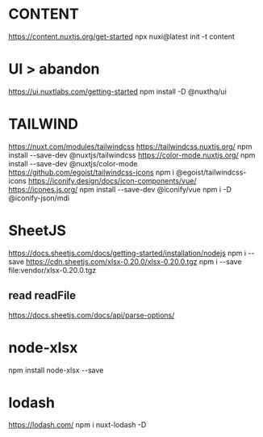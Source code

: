 # CONTENT
https://content.nuxtjs.org/get-started
npx nuxi@latest init <app name> -t content

# UI > abandon
https://ui.nuxtlabs.com/getting-started
npm install -D @nuxthq/ui

# TAILWIND
https://nuxt.com/modules/tailwindcss
https://tailwindcss.nuxtjs.org/
npm install --save-dev @nuxtjs/tailwindcss
https://color-mode.nuxtjs.org/
npm install --save-dev @nuxtjs/color-mode
https://github.com/egoist/tailwindcss-icons
npm i @egoist/tailwindcss-icons
https://iconify.design/docs/icon-components/vue/
https://icones.js.org/
npm install --save-dev @iconify/vue
npm i -D @iconify-json/mdi

# SheetJS
https://docs.sheetjs.com/docs/getting-started/installation/nodejs
npm i --save https://cdn.sheetjs.com/xlsx-0.20.0/xlsx-0.20.0.tgz
npm i --save file:vendor/xlsx-0.20.0.tgz
## read readFile
https://docs.sheetjs.com/docs/api/parse-options/

# node-xlsx
npm install node-xlsx --save
# lodash
https://lodash.com/
npm i nuxt-lodash -D